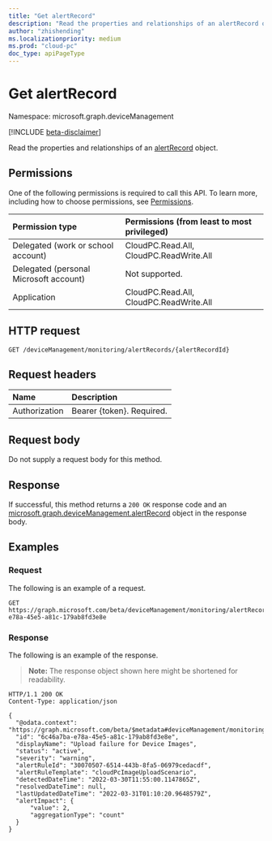 ```yaml
---
title: "Get alertRecord"
description: "Read the properties and relationships of an alertRecord object."
author: "zhishending"
ms.localizationpriority: medium
ms.prod: "cloud-pc"
doc_type: apiPageType
---
```


# Get alertRecord

Namespace: microsoft.graph.deviceManagement

[!INCLUDE [beta-disclaimer](../../includes/beta-disclaimer.md)]

Read the properties and relationships of an [alertRecord](../resources/devicemanagement-alertrecord.md) object.

## Permissions

One of the following permissions is required to call this API. To learn more, including how to choose permissions, see [Permissions](/graph/permissions-reference).

|Permission type|Permissions (from least to most privileged)|
|:---|:---|
|Delegated (work or school account)|CloudPC.Read.All, CloudPC.ReadWrite.All|
|Delegated (personal Microsoft account)|Not supported.|
|Application|CloudPC.Read.All, CloudPC.ReadWrite.All|

## HTTP request

<!-- {
  "blockType": "ignored"
}
-->
``` http
GET /deviceManagement/monitoring/alertRecords/{alertRecordId}
```

## Request headers

|Name|Description|
|:---|:---|
|Authorization|Bearer {token}. Required.|

## Request body

Do not supply a request body for this method.

## Response

If successful, this method returns a `200 OK` response code and an [microsoft.graph.deviceManagement.alertRecord](../resources/devicemanagement-alertrecord.md) object in the response body.

## Examples

### Request

The following is an example of a request.

<!-- {
  "blockType": "request",
  "name": "get_alertrecord"
}
-->
``` http
GET https://graph.microsoft.com/beta/deviceManagement/monitoring/alertRecords/6c46a7ba-e78a-45e5-a81c-179ab8fd3e8e
```

### Response

The following is an example of the response.

>**Note:** The response object shown here might be shortened for readability.
<!-- {
  "blockType": "response",
  "truncated": true,
  "@odata.type": "microsoft.graph.deviceManagement.alertRecord"
}
-->
``` http
HTTP/1.1 200 OK
Content-Type: application/json

{
  "@odata.context": "https://graph.microsoft.com/beta/$metadata#deviceManagement/monitoring/alertRecords/$entity",
  "id": "6c46a7ba-e78a-45e5-a81c-179ab8fd3e8e",
  "displayName": "Upload failure for Device Images",
  "status": "active",
  "severity": "warning",
  "alertRuleId": "30070507-6514-443b-8fa5-06979cedacdf",
  "alertRuleTemplate": "cloudPcImageUploadScenario",
  "detectedDateTime": "2022-03-30T11:55:00.1147865Z",
  "resolvedDateTime": null,
  "lastUpdatedDateTime": "2022-03-31T01:10:20.9648579Z",
  "alertImpact": {
      "value": 2,
      "aggregationType": "count"
  }
}
```
